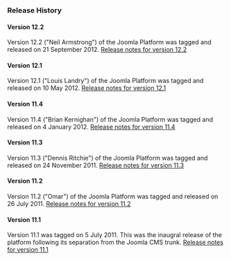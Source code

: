 ### Release History

#### Version 12.2

Version 12.2 ("Neil Armstrong") of the Joomla Platform was tagged and released on 21 September 2012. 
[Release notes for version 12.2](http://developer.joomla.org/news/542-version-12-2-of-the-joomla-platform-released.html)

#### Version 12.1

Version 12.1 ("Louis Landry") of the Joomla Platform was tagged and
released on 10 May 2012.
[Release notes for version 12.1](http://developer.joomla.org/news/421-version-12-1-of-the-joomla-platform-released.html)

#### Version 11.4

Version 11.4 ("Brian Kernighan") of the Joomla Platform was tagged and
released on 4 January 2012.
[Release notes for version 11.4](http://developer.joomla.org/news/380-version-11-4-of-the-joomla-platform-released.html)

#### Version 11.3

Version 11.3 ("Dennis Ritchie") of the Joomla Platform was tagged and
released on 24 November 2011.
[Release notes for version 11.3](http://developer.joomla.org/news/378-version-11-3-of-the-joomla-platform-released.html)

#### Version 11.2

Version 11.2 ("Omar") of the Joomla Platform was tagged and released on
26 July 2011.
[Release notes for version 11.2](http://developer.joomla.org/news/363-version-11-2-of-the-joomla-platform-released.html)

#### Version 11.1

Version 11.1 was tagged on 5 July 2011. This was the inaugral release of
the platform following its separation from the Joomla CMS trunk.
[Release notes for version 11.1](http://developer.joomla.org/news/362-version-11-1-of-the-joomla-platform-released.html)
